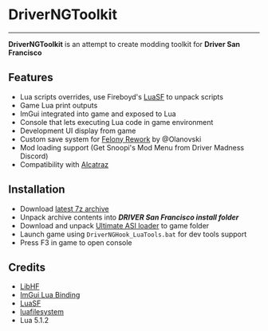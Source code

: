 # DriverNGToolkit
---------------

**DriverNGToolkit** is an attempt to create modding toolkit for **Driver San Francisco**

## Features

 - Lua scripts overrides, use Fireboyd's [LuaSF](https://github.com/Fireboyd78/driver-tools) to unpack scripts
 - Game Lua print outputs
 - ImGui integrated into game and exposed to Lua
 - Console that lets executing Lua code in game environment
 - Development UI display from game
 - Custom save system for [Felony Rework](https://www.moddb.com/games/driver-san-francisco/downloads/felony-rework) by @Olanovski
 - Mod loading support (Get Snoopi's Mod Menu from Driver Madness Discord)
 - Compatibility with [Alcatraz](https://github.com/ReHamster/AlcatrazServer)
 
## Installation


 - Download [latest 7z archive](https://github.com/ReHamster/DriverNGToolkit/releases)
 - Unpack archive contents into ***DRIVER San Francisco install folder***
 - Download and unpack [Ultimate ASI loader](https://github.com/ThirteenAG/Ultimate-ASI-Loader/releases/download/Win32-latest/dinput-Win32.zip) to game folder
 - Launch game using `DriverNGHook_LuaTools.bat` for dev tools support
 - Press F3 in game to open console

## Credits

 * [LibHF](https://github.com/ReGlacier/ReHitman)
 * [ImGui Lua Binding](https://github.com/jimkeir-laminar/imgui_lua_bindings)
 * [LuaSF](https://github.com/Fireboyd78/driver-tools)
 * [luafilesystem](https://github.com/lunarmodules/luafilesystem)
 * Lua 5.1.2